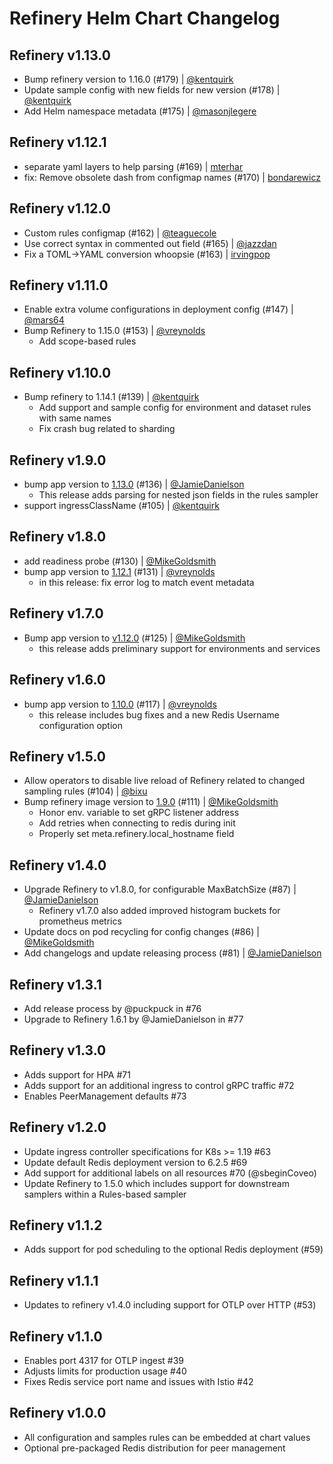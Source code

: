 # Refinery Helm Chart Changelog

## Refinery v1.13.0

- Bump refinery version to 1.16.0 (#179) | [@kentquirk](https://github.com/kentquirk)
- Update sample config with new fields for new version (#178) | [@kentquirk](https://github.com/kentquirk)
- Add Helm namespace metadata (#175) | [@masonjlegere](https://github.com/masonjlegere)

## Refinery v1.12.1

- separate yaml layers to help parsing (#169) | [mterhar](https://github.com/mterhar)
- fix: Remove obsolete dash from configmap names (#170) | [bondarewicz](https://github.com/bondarewicz)

## Refinery v1.12.0

- Custom rules configmap (#162) | [@teaguecole](https://github.com/teaguecole)
- Use correct syntax in commented out field (#165) | [@jazzdan](https://github.com/jazzdan)
- Fix a TOML->YAML conversion whoopsie (#163) | [irvingpop](https://github.com/irvingpop)

## Refinery v1.11.0

- Enable extra volume configurations in deployment config (#147) | [@mars64](https://github.com/mars64)
- Bump Refinery to 1.15.0 (#153) | [@vreynolds](https://github.com/vreynolds)
  - Add scope-based rules

## Refinery v1.10.0

- Bump refinery to 1.14.1 (#139) | [@kentquirk](https://github.com/kentquirk)
  - Add support and sample config for environment and dataset rules with same names
  - Fix crash bug related to sharding

## Refinery v1.9.0

- bump app version to [1.13.0](https://github.com/honeycombio/refinery/releases/tag/v1.13.0) (#136) | [@JamieDanielson](https://github.com/JamieDanielson)
  - This release adds parsing for nested json fields in the rules sampler
- support ingressClassName (#105) | [@kentquirk](https://github.com/kentquirk)

## Refinery v1.8.0

- add readiness probe (#130) | [@MikeGoldsmith](https://github.com/MikeGoldsmith)
- bump app version to [1.12.1](https://github.com/honeycombio/refinery/releases/tag/v1.12.1) (#131) | [@vreynolds](https://github.com/vreynolds)
  - in this release: fix error log to match event metadata

## Refinery v1.7.0

- Bump app version to [v1.12.0](https://github.com/honeycombio/refinery/releases/tag/v1.12.0) (#125) | [@MikeGoldsmith](https://github.com/MikeGoldsmith)
  - this release adds preliminary support for environments and services

## Refinery v1.6.0

- bump app version to [1.10.0](https://github.com/honeycombio/refinery/releases/tag/v1.10.0) (#117) | [@vreynolds](https://github.com/vreynolds)
  - this release includes bug fixes and a new Redis Username configuration option

## Refinery v1.5.0

- Allow operators to disable live reload of Refinery related to changed sampling rules (#104)  | [@bixu](https://github.com/bixu)
- Bump refinery image version to [1.9.0](https://github.com/honeycombio/refinery/releases/tag/v1.9.0) (#111) | [@MikeGoldsmith](https://github.com/MikeGoldsmith)
  - Honor env. variable to set gRPC listener address
  - Add retries when connecting to redis during init
  - Properly set meta.refinery.local_hostname field

## Refinery v1.4.0

- Upgrade Refinery to v1.8.0, for configurable MaxBatchSize (#87) | [@JamieDanielson](https://github.com/JamieDanielson)
  - Refinery v1.7.0 also added improved histogram buckets for prometheus metrics
- Update docs on pod recycling for config changes (#86) | [@MikeGoldsmith](https://github.com/MikeGoldsmith)
- Add changelogs and update releasing process (#81) | [@JamieDanielson](https://github.com/JamieDanielson)

## Refinery v1.3.1

- Add release process by @puckpuck in #76
- Upgrade to Refinery 1.6.1 by @JamieDanielson in #77

## Refinery v1.3.0

- Adds support for HPA #71
- Adds support for an additional ingress to control gRPC traffic #72
- Enables PeerManagement defaults #73

## Refinery v1.2.0

- Update ingress controller specifications for K8s >= 1.19 #63
- Update default Redis deployment version to 6.2.5 #69
- Add support for additional labels on all resources #70 (@sbeginCoveo)
- Update Refinery to 1.5.0 which includes support for downstream samplers within a Rules-based sampler

## Refinery v1.1.2

- Adds support for pod scheduling to the optional Redis deployment (#59)

## Refinery v1.1.1

- Updates to refinery v1.4.0 including support for OTLP over HTTP (#53)

## Refinery v1.1.0

- Enables port 4317 for OTLP ingest #39
- Adjusts limits for production usage #40
- Fixes Redis service port name and issues with Istio #42

## Refinery v1.0.0

- All configuration and samples rules can be embedded at chart values
- Optional pre-packaged Redis distribution for peer management
